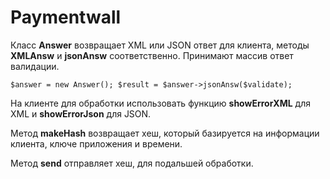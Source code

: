 # Paymentwall

Класс **Answer** возвращает XML или JSON ответ для клиента, методы **XMLAnsw** и **jsonAnsw** соответственно.
Принимают массив ответ валидации.

`$answer = new Answer();
$result = $answer->jsonAnsw($validate); `

На клиенте для обработки использовать функцию **showErrorXML** для XML и **showErrorJson** для JSON.

Метод **makeHash**  возвращает хеш, который базируется на информации клиента, ключе приложения и времени.

Метод **send** отправляет хеш, для подальшей обработки.


  
